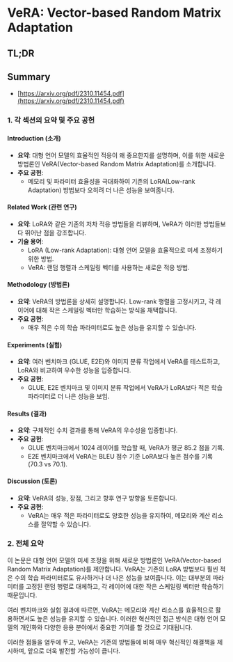 # VeRA: Vector-based Random Matrix Adaptation
## TL;DR
## Summary
- [https://arxiv.org/pdf/2310.11454.pdf](https://arxiv.org/pdf/2310.11454.pdf)

### 1. 각 섹션의 요약 및 주요 공헌

#### Introduction (소개)
- **요약**: 대형 언어 모델의 효율적인 적응이 왜 중요한지를 설명하며, 이를 위한 새로운 방법론인 VeRA(Vector-based Random Matrix Adaptation)를 소개합니다.
- **주요 공헌**:
  - 메모리 및 파라미터 효율성을 극대화하여 기존의 LoRA(Low-rank Adaptation) 방법보다 오히려 더 나은 성능을 보여줍니다.
  
#### Related Work (관련 연구)
- **요약**: LoRA와 같은 기존의 저차 적응 방법들을 리뷰하며, VeRA가 이러한 방법들보다 뛰어난 점을 강조합니다.
- **기술 용어**:
  - LoRA (Low-rank Adaptation): 대형 언어 모델을 효율적으로 미세 조정하기 위한 방법.
  - VeRA: 랜덤 행렬과 스케일링 벡터를 사용하는 새로운 적응 방법.

#### Methodology (방법론)
- **요약**: VeRA의 방법론을 상세히 설명합니다. Low-rank 행렬을 고정시키고, 각 레이어에 대해 작은 스케일링 벡터만 학습하는 방식을 채택합니다.
- **주요 공헌**:
  - 매우 적은 수의 학습 파라미터로도 높은 성능을 유지할 수 있습니다.

#### Experiments (실험)
- **요약**: 여러 벤치마크 (GLUE, E2E)와 이미지 분류 작업에서 VeRA를 테스트하고, LoRA와 비교하여 우수한 성능을 입증합니다.
- **주요 공헌**:
  - GLUE, E2E 벤치마크 및 이미지 분류 작업에서 VeRA가 LoRA보다 적은 학습 파라미터로 더 나은 성능을 보임.

#### Results (결과)
- **요약**: 구체적인 수치 결과를 통해 VeRA의 우수성을 입증합니다.
- **주요 공헌**:
  - GLUE 벤치마크에서 1024 레이어를 학습할 때, VeRA가 평균 85.2 점을 기록.
  - E2E 벤치마크에서 VeRA는 BLEU 점수 기준 LoRA보다 높은 점수를 기록 (70.3 vs 70.1).
  
#### Discussion (토론)
- **요약**: VeRA의 성능, 장점, 그리고 향후 연구 방향을 토론합니다.
- **주요 공헌**:
  - VeRA는 매우 적은 파라미터로도 양호한 성능을 유지하여, 메모리와 계산 리소스를 절약할 수 있습니다.

### 2. 전체 요약

이 논문은 대형 언어 모델의 미세 조정을 위해 새로운 방법론인 VeRA(Vector-based Random Matrix Adaptation)를 제안합니다. VeRA는 기존의 LoRA 방법보다 훨씬 적은 수의 학습 파라미터로도 유사하거나 더 나은 성능을 보여줍니다. 이는 대부분의 파라미터를 고정된 랜덤 행렬로 대체하고, 각 레이어에 대한 작은 스케일링 벡터만 학습하기 때문입니다.

여러 벤치마크와 실험 결과에 따르면, VeRA는 메모리와 계산 리소스를 효율적으로 활용하면서도 높은 성능을 유지할 수 있습니다. 이러한 혁신적인 접근 방식은 대형 언어 모델의 개인화와 다양한 응용 분야에서 중요한 기여를 할 것으로 기대됩니다. 

이러한 점들을 염두에 두고, VeRA는 기존의 방법들에 비해 매우 혁신적인 해결책을 제시하며, 앞으로 더욱 발전할 가능성이 큽니다.